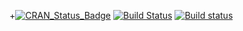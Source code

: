 +[![CRAN_Status_Badge](http://www.r-pkg.org/badges/version/synchronicity)](https://cran.r-project.org/package=synchronicity)
[![Build Status](https://travis-ci.org/kaneplusplus/synchronicity.png)](https://travis-ci.org/kaneplusplus/synchronicity)
[![Build status](https://ci.appveyor.com/api/projects/status/k7hjwydhaxpt9ndp/branch/master?svg=true)](https://ci.appveyor.com/project/kaneplusplus/synchronicity/branch/master)

